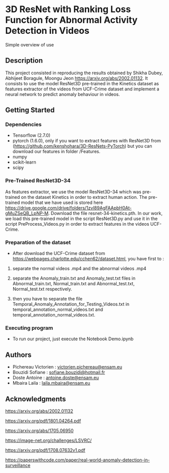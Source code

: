# 3D ResNet with Ranking Loss Function for Abnormal Activity Detection in Videos
Simple overview of use

## Description

This project consisted in reproducing the results obtained by Shikha Dubey, Abhijeet Boragule,
Moongu Jeon <https://arxiv.org/abs/2002.01132>. It consists to use the model ResNet3D pre-trained in the Kinetics dataset as features extractor of the videos from UCF-Crime dataset and implement a neural network to predict anomaly behaviour in videos.

## Getting Started

### Dependencies

* Tensorflow (2.7.0)
* pytorch (1.6.0), only if you want to extract features with ResNet3D from (https://github.com/kenshohara/3D-ResNets-PyTorch) but you can download our features in folder /Features.
* numpy
* scikit-learn
* scipy

### Pre-Trained ResNet3D-34
As features extractor, we use the model ResNet3D-34 which was pre-trained on the dataset Kinetics in order to extract human action. The pre-trained model that we have used is stored here https://drive.google.com/drive/folders/1zvl89AgFAApbH0At-gMuZSeQB_LpNP-M. Download the file resnet-34-kinetics.pth.
In our work, we load this pre-trained model in the script ResNet3D.py and use it in the script PreProcess_Videos.py in order to extract features in the videos UCF-Crime.

### Preparation of the dataset

* After download the UCF-Crime dataset from https://webpages.charlotte.edu/cchen62/dataset.html, you have first to :

1) separate the normal videos .mp4 and the abnormal videos .mp4

2) separate the Anomaly_train.txt and Anomaly_test.txt files in Abnormal_train.txt, Normal_train.txt and Abnormal_test.txt, Normal_test.txt respectively. 

3) then you have to separate the file Temporal_Anomaly_Annotation_for_Testing_Videos.txt in temporal_annotation_normal_videos.txt and temporal_annotation_normal_videos.txt.





### Executing program

* To run our project, just execute the Notebook Demo.ipynb


## Authors


* Pichereau Victorien : victorien.pichereau@ensam.eu
* Bouzidi Sofiane : sofiane.bouzidi@hotmail.fr
* Doste Antoine : antoine.doste@ensam.eu
* Mbaira Laila : laila.mbaira@ensam.eu

## Acknowledgments


<https://arxiv.org/abs/2002.01132>

<https://arxiv.org/pdf/1801.04264.pdf>

<https://arxiv.org/abs/1705.06950>

<https://image-net.org/challenges/LSVRC/>

<https://arxiv.org/pdf/1708.07632v1.pdf>

<https://paperswithcode.com/paper/real-world-anomaly-detection-in-surveillance>


